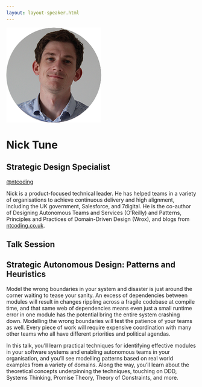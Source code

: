 ```yaml
---
layout: layout-speaker.html
---
```


<div class="container section featured-speaker">
  <div class="row">
    <div class="col-xs-12 col-sm-2 img-container">
      <img class="speaker-page-img" src="../img/speakers/Nick-Tune-ON.png">
    </div>
    <div class="col-xs-12 col-sm-10 copy-container">
    <h1 class="speaker-header">Nick Tune</h1>
    <h2 class="speaker-subtitle">Strategic Design Specialist</h2>
    <p class="copy"><a class="speaker-handle" href="https://twitter.com/ntcoding" target="_blank">@ntcoding</a></p>
    <p class="copy">Nick is a product-focused technical leader. He has helped teams in a variety of organisations to achieve continuous delivery and high alignment, including the UK government, Salesforce, and 7digital. He is the co-author of Designing Autonomous Teams and Services (O’Reilly) and Patterns, Principles and Practices of Domain-Driven Design (Wrox), and blogs from <a href="http://ntcoding.co.uk">ntcoding.co.uk</a>.</p>
    <h2 class="speaker-subheader">Talk Session</h2>
    <h2 class="speaker-subheader gold">Strategic Autonomous Design: Patterns and Heuristics</h2>
    <p class="copy">Model the wrong boundaries in your system and disaster is just around the corner waiting to tease your sanity. An excess of dependencies between modules will result in changes rippling across a fragile codebase at compile time, and that same web of dependencies means even just a small runtime error in one module has the potential bring the entire system crashing down. Modelling the wrong boundaries will test the patience of your teams as well. Every piece of work will require expensive coordination with many other teams who all have different priorities and political agendas.</p>
    <p class="copy">In this talk, you’ll learn practical techniques for identifying effective modules in your software systems and enabling autonomous teams in your organisation, and you’ll see modelling patterns based on real world examples from a variety of domains. Along the way, you’ll learn about the theoretical concepts underpinning the techniques, touching on DDD, Systems Thinking, Promise Theory, Theory of Constraints, and more.</p>
    <!--<a class="btn" href="https://ti.to/explore-ddd-conference/2017">Buy Tickets</a>-->
    </div>
  </div>
</div>